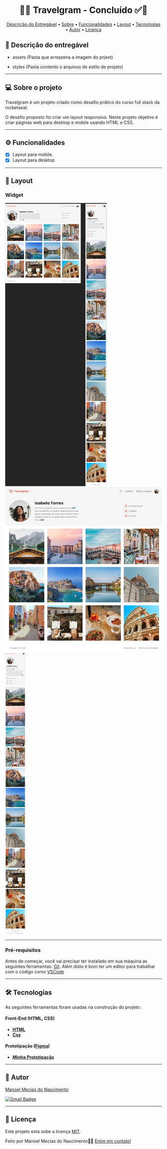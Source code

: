 
<!-- MODELO PROJETO FINALIZADO -->
<h1 align="center"> 
	  🚀✅ Travelgram - Concluído ✅🚀
</h1>

<!-- ---------------------------------------------------------------------- -->

<!-- MODELO MENU DE NAVEGAÇÃO -->
<p align="center">
 <a href="#-Descrição-do-entregável">Descrição do Entregável</a> •
 <a href="#-sobre-o-projeto">Sobre</a> •
 <a href="#-funcionalidades">Funcionalidades</a> •
 <a href="#-layout">Layout</a> • 
 <a href="#-tecnologias">Tecnologias</a> • 
 <a href="#-autor">Autor</a> • 
 <a href="#user-content--licença">Licença</a>
</p>

<!-- ---------------------------------------------------------------------- -->

<!-- MODELO DE DESCRIÇÃO -->
## 📄 Descrição do entregável

<!-- EXEMPLO DE DESCRIÇÃO DE UM PROJETO: -->
- assets (Pasta que armazena a imagem do prjeot)

- styles (Pasta contento o arquivos de estilo de projeto)

---

<!-- ---------------------------------------------------------------------- -->

<!-- MODELO DESCRIÇÃO SOBRE O PROJETO: -->
## 💻 Sobre o projeto

<!-- EXPLICA O MOTIVO DO PROJETO -->
Travelgram é um projeto criado como desafio prático do curso full stack da rocketseat.

O desafio proposto foi criar um layout responsivo. Neste projeto objetivo é
criar páginas web para desktop e mobile usando HTML e CSS.

<!-- LINHA DE DIVISÃO: -->
---

<!-- ---------------------------------------------------------------------- -->

<!-- MODELO FUNCIONALIDADES: -->
## ⚙️ Funcionalidades

<!-- EXEMPLO DE FUNCIONALIDADES: -->
- [x] Layout para mobile.
- [x] Layout para desktop

---

<!-- ---------------------------------------------------------------------- -->

<!-- EXEMPLO DE LAYOUT: -->
## 🎨 Layout

### Widget

<!-- AQUI VOCÊ PASSA O CAMINHO DA IMAGEM -->
![Mobile1](https://github.com/mmnc12/travelgram/blob/main/_assets/figma1.png)<br>
![Mobile1](https://github.com/mmnc12/travelgram/blob/main/_assets/figma1.1.png)<br>
![Mobile1](https://github.com/mmnc12/travelgram/blob/main/_assets/figma1.2.png)<br>

---

<!-- ---------------------------------------------------------------------- -->

<!-- MODELO DE PRÉ REQUISITOS -->
### Pré-requisitos

Antes de começar, você vai precisar ter instalado em sua máquina as seguintes ferramentas:
[Git](https://git-scm.com). 
Além disto é bom ter um editor para trabalhar com o código como [VSCode](https://code.visualstudio.com/)

---

<!-- ---------------------------------------------------------------------- -->

<!-- MODELO DE TECNOLOGIAS -->
## 🛠 Tecnologias

As seguintes ferramentas foram usadas na construção do projeto:

#### **Front-End**  (HTML, CSS) 

-   **[HTML](https://developer.mozilla.org/pt-BR/docs/Web/HTML)**
-   **[Css](https://developer.mozilla.org/pt-BR/docs/Web/CSS)**

#### **Prototipação** ([Figma](https://www.figma.com/))

- **[Minha Prototipação](https://www.figma.com/design/4crQ5SaO6UmELjNbOWF9zH/Perfil-de-viagens-(Community)?node-id=3-376&t=odcdaIi4oWu4uKEK-0)**

---

<!-- ---------------------------------------------------------------------- -->


<!-- MODELO DE AUTOR-->
## 🦸 Autor

<a href="https://www.linkedin.com/in/manoel-mecias-nascimento-991152296/">
Manoel Mecias do Nascimento</a>
 <br />
 
[![Gmail Badge](https://img.shields.io/badge/-mmnc12@gmail.com-c14438?style=flat-square&logo=Gmail&logoColor=white&link=mailto:mmnc12@gmail.com)](mailto:mmnc12@gmail.com)

---

<!-- ---------------------------------------------------------------------- -->

<!-- MODELO DE LICENÇA -->
## 📝 Licença

Este projeto esta sobe a licença [MIT](./LICENSE).

Feito por Manoel Mecias do Nascimento👋🏽 [Entre em contato!](https://www.linkedin.com/in/manoel-mecias-nascimento-991152296)

